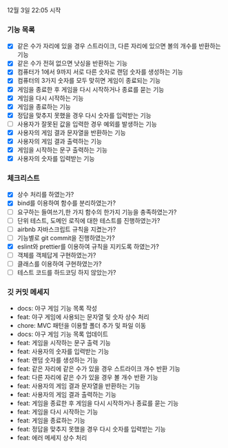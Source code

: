 12월 3일 22:05 시작

### 기능 목록

- [x] 같은 수가 자리에 있을 경우 스트라이크, 다른 자리에 있으면 볼의 개수를 반환하는 기능
- [x] 같은 수가 전혀 없으면 낫싱을 반환하는 기능
- [x] 컴퓨터가 1에서 9까지 서로 다른 숫자로 랜덤 숫자를 생성하는 기능
- [x] 컴퓨터의 3가지 숫자를 모두 맞히면 게임이 종료되는 기능
- [x] 게임을 종료한 후 게임을 다시 시작하거나 종료를 묻는 기능
- [x] 게임을 다시 시작하는 기능
- [x] 게임을 종료하는 기능
- [x] 정답을 맞추지 못했을 경우 다시 숫자를 입력받는 기능
- [ ] 사용자가 잘못된 값을 입력한 경우 예외를 발생하는 기능
- [x] 사용자의 게임 결과 문자열을 반환하는 기능
- [x] 사용자의 게임 결과 출력하는 기능
- [x] 게임을 시작하는 문구 출력하는 기능
- [x] 사용자의 숫자를 입력받는 기능

### 체크리스트

- [x] 상수 처리를 하였는가?
- [x] bind를 이용하여 함수를 분리하였는가?
- [ ] 요구하는 들여쓰기,한 가지 함수의 한가지 기능을 충족하였는가?
- [ ] 단위 테스트, 도메인 로직에 대한 테스트를 진행하였는가?
- [ ] airbnb 자바스크립트 규칙을 지켰는가?
- [ ] 기능별로 git commit을 진행하였는가?
- [x] eslint와 prettier를 이용하여 규칙을 지키도록 하였는가?
- [ ] 객체를 객체답게 구현하였는가?
- [ ] 클래스를 이용하여 구현하였는가?
- [ ] 테스트 코드를 하드코딩 하지 않았는가?

### 깃 커밋 메세지

- docs: 야구 게임 기능 목록 작성
- feat: 야구 게임에 사용되는 문자열 및 숫자 상수 처리
- chore: MVC 패턴을 이용할 폴더 추가 및 파일 이동
- docs: 야구 게임 기능 목록 업데이트
- feat: 게임을 시작하는 문구 출력 기능
- feat: 사용자의 숫자를 입력받는 기능
- feat: 랜덤 숫자를 생성하는 기능
- feat: 같은 자리에 같은 수가 있을 경우 스트라이크 개수 반환 기능
- feat: 다른 자리에 같은 수가 있을 경우 볼 개수 반환 기능
- feat: 사용자의 게임 결과 문자열을 반환하는 기능
- feat: 사용자의 게임 결과 출력하는 기능
- feat: 게임을 종료한 후 게임을 다시 시작하거나 종료를 묻는 기능
- feat: 게임을 다시 시작하는 기능
- feat: 게임을 종료하는 기능
- feat: 정답을 맞추지 못했을 경우 다시 숫자를 입력받는 기능
- feat: 에러 메세지 상수 처리
